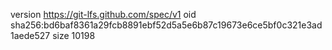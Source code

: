 version https://git-lfs.github.com/spec/v1
oid sha256:bd6baf8361a29fcb8891ebf52d5a5e6b87c19673e6ce5bf0c321e3ad1aede527
size 10198
